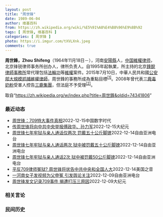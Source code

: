```yaml
---
layout: post
title: "周世锋"
date: 1989-06-04
author: 维基百科
from: https://zh.wikipedia.org/wiki/%E5%91%A8%E4%B8%96%E9%8B%92
tags: [ 周世锋, 维基百科 ]
categories: [ 周世锋 ]
photo: https://i.imgur.com/tXVLXnk.jpeg
comments: true
---
```

<div class="mw-parser-output">
<p><b>周世鋒，Zhou Shifeng</b>（1964年11月18日<span class="useeditintro" title="Template:BLP editintro">－</span>），河南<a href="/wiki/%E5%AE%89%E9%98%B3%E5%8E%BF" title="安阳县">安陽縣</a>人，<a href="/wiki/%E4%B8%AD%E5%8D%8E%E4%BA%BA%E6%B0%91%E5%85%B1%E5%92%8C%E5%9B%BD" title="中华人民共和国">中国</a><a href="/wiki/%E7%B6%AD%E6%AC%8A%E5%BE%8B%E5%B8%AB" class="mw-redirect" title="維權律師">維權律师</a>，北京锋锐律师事务所创办人，律所负责人。自1995年起執業，所主持的北京<a href="/wiki/%E9%94%8B%E9%94%90%E5%BE%8B%E5%B8%88%E4%BA%8B%E5%8A%A1%E6%89%80" title="锋锐律师事务所">鋒銳律師事務所</a>常代理包括<a href="/wiki/%E6%B3%95%E8%BC%AA%E5%8A%9F" class="mw-redirect" title="法輪功">法輪功</a>等<a href="/wiki/%E7%B6%AD%E6%AC%8A" class="mw-redirect" title="維權">維權</a>案件。2015年7月10日，中華人民共和國<a href="/wiki/%E4%B8%AD%E5%8D%8E%E4%BA%BA%E6%B0%91%E5%85%B1%E5%92%8C%E5%9B%BD%E5%85%AC%E5%AE%89%E9%83%A8" title="中华人民共和国公安部">公安部</a><a href="/wiki/%E4%B8%AD%E5%9C%8B710%E3%80%8C%E7%B6%AD%E6%AC%8A%E5%BE%8B%E5%B8%AB%E3%80%8D%E5%A4%A7%E6%8A%93%E6%8D%95%E4%BA%8B%E4%BB%B6" class="mw-redirect" title="中國710「維權律師」大抓捕事件">大規模抓捕維權律師</a>，周世鋒的事務所成為重點目標<sup id="cite_ref-BBC0711_1-0" class="reference"><a href="#cite_note-BBC0711-1">[1]</a></sup>。2008年曾代表<a href="/wiki/2008%E5%B9%B4%E4%B8%AD%E5%9B%BD%E5%A5%B6%E5%88%B6%E5%93%81%E6%B1%A1%E6%9F%93%E4%BA%8B%E4%BB%B6" title="2008年中国奶制品污染事件">三鹿毒奶粉</a>受害人控告<a href="/wiki/%E4%B8%89%E9%B9%BF%E9%9B%86%E5%9B%A2" title="三鹿集团">三鹿集團</a>，但法庭不予受理<sup id="cite_ref-2" class="reference"><a href="#cite_note-2">[2]</a></sup>。
</p>
</div><noscript><img src="//zh.wikipedia.org/wiki/Special:CentralAutoLogin/start?type=1x1" alt="" title="" width="1" height="1" style="border: none; position: absolute;"></noscript>
<div class="printfooter" data-nosnippet="">取自“<a dir="ltr" href="https://zh.wikipedia.org/w/index.php?title=周世鋒&amp;oldid=74341806">https://zh.wikipedia.org/w/index.php?title=周世鋒&amp;oldid=74341806</a>”</div><div id="recent-news"><h3>最近动态</h3><ul><li><a href="https://nodebe4.github.io/waimei/2022-12-15/%E5%91%A8%E4%B8%96%E9%94%8B-709%E7%89%B9%E5%A4%A7%E4%BA%8B%E4%BB%B6%E7%9C%9F%E7%9B%B8" title="周世锋：709特大事件真相—— CDT 档案卡 标题：709特大事件真相作者：周世锋来源：作者发表日期：2022.11.25主题归类：709大抓捕CDS收藏：时间馆版权说明：该作品版权归原作者所...">周世锋：709特大事件真相</a><time>2022-12-15</time><a class="tag">中国数字时代</a></li>
<li><a href="https://nodebe4.github.io/waimei/2022-12-15/%E4%BC%A0%E5%91%A8%E4%B8%96%E9%94%8B%E5%B0%86%E5%90%91%E4%B8%AD%E5%85%B1%E4%B8%AD%E5%A4%AE%E4%B8%BE%E6%8A%A5%E5%82%85%E6%94%BF%E5%8D%8E-%E5%AD%99%E5%8A%9B%E5%86%9B" title="传周世锋将向中共中央举报傅政华、孙力军—— 【大纪元2022年12月15日讯】（大纪元记者方晓报导）709维权律师大抓捕案的律师周世锋近期发长文，揭露该案的内情等。有消息表示，周世锋已向官方控告...">传周世锋将向中共中央举报傅政华、孙力军</a><time>2022-12-15</time><a class="tag">大纪元</a></li>
<li><a href="https://nodebe4.github.io/waimei/2022-12-14/%E5%91%A8%E4%B8%96%E9%94%8B%E4%B8%83%E5%B9%B4%E7%89%A2%E7%8B%B1%E4%B8%8E%E4%BA%B2%E4%BA%BA%E9%80%9A%E8%AF%9D%E4%BB%85%E4%B8%A4%E6%AC%A1-%E7%BD%9A%E6%88%B4%E4%BA%94%E5%8D%81%E5%85%AC%E6%96%A4%E8%84%9A%E9%95%A3" title="周世锋七年牢狱与亲人通话仅两次 罚戴五十公斤脚镣—— 两个月前，中国&quot;709案&quot;关键人物周世锋刑满出狱。回忆七年牢狱生涯，周世锋的亲友对本台披露，周世锋被刑讯逼供，他要写上诉...">周世锋七年牢狱与亲人通话仅两次  罚戴五十公斤脚镣</a><time>2022-12-14</time><a class="tag">自由亚洲电台</a></li>
<li><a href="https://nodebe4.github.io/waimei/2022-12-14/%E5%91%A8%E4%B8%96%E9%94%8B%E4%B8%83%E5%B9%B4%E7%89%A2%E7%8B%B1%E4%B8%8E%E4%BA%B2%E4%BA%BA%E9%80%9A%E8%AF%9D%E4%B8%A4%E6%AC%A1-%E7%8B%B1%E4%B8%AD%E8%A2%AB%E7%BD%9A%E6%88%B4%E4%BA%94%E5%8D%81%E5%85%AC%E6%96%A4%E8%84%9A%E9%95%A3" title="周世锋七年牢狱与亲人通话两次 狱中被罚戴五十公斤脚镣—— 两个月前，中国709案关键人物周世锋刑满出狱。回忆七年牢狱生涯，周世锋的亲友对本台披露，周世锋被刑讯逼供，被迫坐在一张双脚悬空的圆形凳子...">周世锋七年牢狱与亲人通话两次 狱中被罚戴五十公斤脚镣</a><time>2022-12-14</time><a class="tag">自由亚洲电台</a></li>
<li><a href="https://nodebe4.github.io/waimei/2022-12-14/%E5%91%A8%E4%B8%96%E9%94%8B%E4%B8%83%E5%B9%B4%E7%89%A2%E7%8B%B1%E4%B8%8E%E4%BA%B2%E4%BA%BA%E9%80%9A%E8%AF%9D2%E6%AC%A1-%E7%8B%B1%E4%B8%AD%E8%A2%AB%E7%BD%9A%E6%88%B450%E5%85%AC%E6%96%A4%E8%84%9A%E9%95%A3" title="周世锋七年牢狱与亲人通话2次 狱中被罚戴50公斤脚镣—— 两个月前，中国709案关键人物周世锋刑满出狱。回忆七年牢狱生涯，周世锋的亲友对本台披露，周世锋被刑讯逼供，被迫坐在一张双脚悬空的圆形凳子...">周世锋七年牢狱与亲人通话2次 狱中被罚戴50公斤脚镣</a><time>2022-12-14</time><a class="tag">自由亚洲电台</a></li>
<li><a href="https://nodebe4.github.io/waimei/2022-12-14/%E5%B9%B3%E5%8F%8D709%E5%BE%8B%E5%B8%88%E5%86%A4%E7%8B%B1-%E5%91%A8%E4%B8%96%E9%94%8B%E5%B0%86%E7%8A%B6%E5%91%8A%E4%B8%AD%E5%85%B1%E4%B8%AD%E5%A4%AE%E5%92%8C%E5%85%A8%E5%9B%BD%E4%BA%BA%E5%A4%A7" title="平反709律师冤狱? 周世锋将状告中共中央和全国人大—— Wed, 14 Dec 2022 17:38:00 GMT 709维权律师大抓捕 中国709维权律师案被抓捕的律师周世锋近日写下万言书，...">平反709律师冤狱? 周世锋将状告中共中央和全国人大</a><time>2022-12-14</time><a class="tag">美国之音</a></li>
<li><a href="https://nodebe4.github.io/waimei/2022-12-09/%E4%B8%80%E6%B2%B3%E5%8D%97%E5%A5%B3%E5%AD%90%E5%8F%91%E8%A7%86%E9%A2%91%E4%B8%BA%E7%88%B6%E7%94%B3%E5%86%A4-%E5%BC%95%E5%8F%91%E8%88%86%E8%AE%BA%E5%85%B3%E6%B3%A8" title="一河南女子发视频为父申冤 引发舆论关注—— 近日，河南开封一名女子实名举报父亲被围殴致死的视频，引起网络舆论的广泛关注。 &nbsp; &quot;709事件&quot;核心人物周世锋出狱后首度发声 揭事...">一河南女子发视频为父申冤 引发舆论关注</a><time>2022-12-09</time><a class="tag">自由亚洲电台</a></li>
<li><a href="https://nodebe4.github.io/waimei/2022-12-09/%E5%91%A8%E4%B8%96%E9%94%8B%E5%8F%91%E6%96%87%E8%AE%B0%E5%BD%95709%E4%BA%8B%E4%BB%B6-%E6%8F%AD%E9%81%AD%E6%89%93%E5%8E%8B%E4%B8%89%E5%8E%9F%E5%9B%A0" title="周世锋发文记录709事件 揭遭打压三原因—— 【大纪元2022年12月09日讯】(大纪元记者宁海钟、骆亚报导）中共当局2015年7月9日前后大举镇压人权律师和活动人士，被称为709大抓捕事件。事...">周世锋发文记录709事件 揭遭打压三原因</a><time>2022-12-09</time><a class="tag">大纪元</a></li>
</ul></div><div id="open-opinion"><h3>相关言论</h3><ul></ul></div><div id="mjls-record"><h3>民间历史</h3><ul></ul></div>